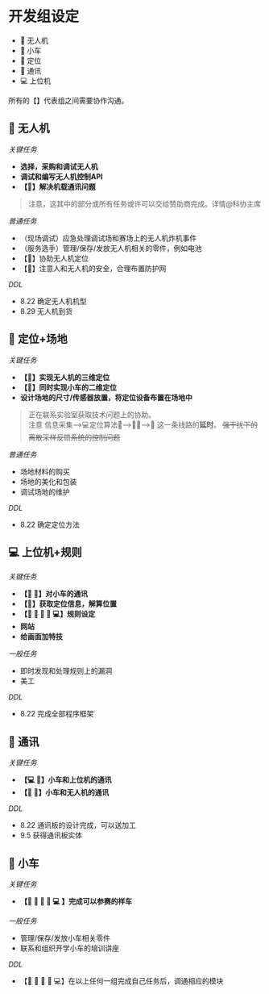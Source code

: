 # 开发组设定

- :rocket: 无人机
- :police_car: 小车 
- :dart: 定位
- :satellite: 通讯
- :computer: 上位机  

所有的【】代表组之间需要协作沟通。

## :rocket: 无人机

*关键任务* 

- **选择，采购和调试无人机**
- **调试和编写无人机控制API**
- **【:satellite:】解决机载通讯问题**

> 注意，这其中的部分或所有任务或许可以交给赞助商完成。详情@科协主席

*普通任务*

- （现场调试）应急处理调试场和赛场上的无人机炸机事件
- （服务选手）管理/保存/发放无人机相关的零件，例如电池
- 【:dart:】协助无人机定位
- 【:dart:】注意人和无人机的安全，合理布置防护网

*DDL*

- 8.22 确定无人机机型
- 8.29 无人机到货

## :dart: 定位+场地

*关键任务*

- **【:rocket:】实现无人机的三维定位**
- **【:police_car:】同时实现小车的二维定位**
- **设计场地的尺寸/传感器放置，将定位设备布置在场地中**

> 正在联系实验室获取技术问题上的协助。
> <br> 注意 信息采集-->:computer:定位算法:satellite:-->:police_car::satellite:-->:rocket: 这一条线路的**延时**。
> ~~强干扰下的离散采样反馈系统的控制问题~~

*普通任务*

- 场地材料的购买
- 场地的美化和包装
- 调试场地的维护

*DDL*

- 8.22 确定定位方法

## :computer: 上位机+规则

*关键任务*

- **【:police_car: :satellite:】对小车的通讯**
- **【:dart:】获取定位信息，解算位置**
- **【:rocket: :police_car: :dart: :satellite: :computer:】规则设定**
- **网站**
- **给画面加特技**

*一般任务*

- 即时发现和处理规则上的漏洞
- 美工

*DDL*

- 8.22 完成全部程序框架

## :satellite: 通讯

*关键任务*

- **【:computer: :police_car:】小车和上位机的通讯**
- **【:police_car: :rocket:】小车和无人机的通讯**

*DDL*

- 8.22 通讯板的设计完成，可以送加工
- 9.5 获得通讯板实体

## :police_car: 小车

*关键任务*

- **【:rocket: :police_car: :dart: :satellite: :computer: 】完成可以参赛的样车**

*一般任务*

- 管理/保存/发放小车相关零件
- 联系和组织开学小车的培训讲座

*DDL*

- 【:rocket: :police_car: :dart: :satellite: :computer:】在以上任何一组完成自己任务后，调通相应的模块